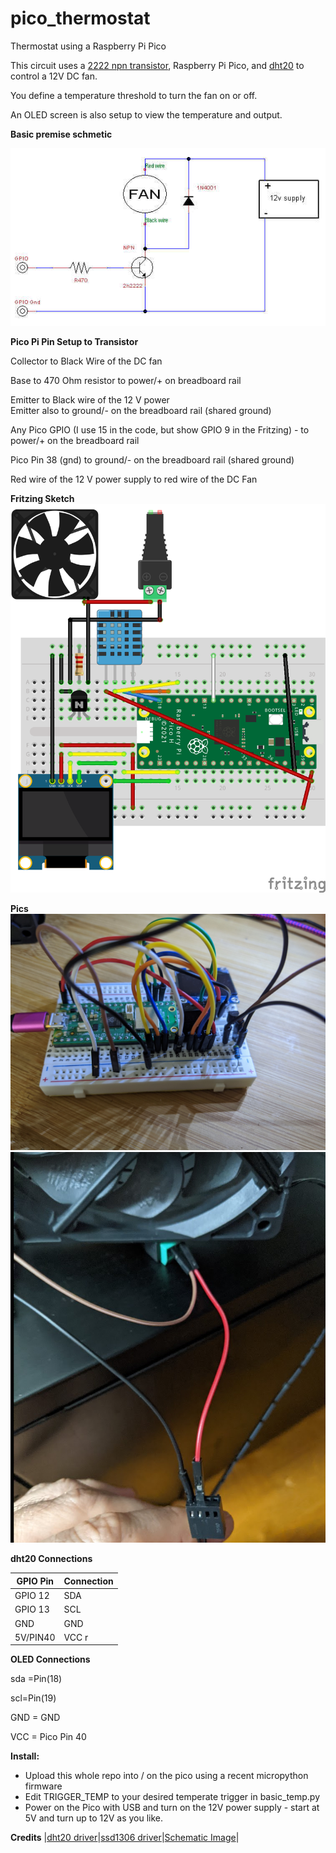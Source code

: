 # pico_thermostat
Thermostat using a Raspberry Pi Pico

This circuit uses a [2222 npn transistor](https://www.adafruit.com/product/756), Raspberry Pi Pico, and [dht20](https://www.adafruit.com/product/5183) to control a 12V DC fan.  

You define a temperature threshold to turn the fan on or off. 

An OLED screen is also setup to view the temperature and output.  


**Basic premise schmetic**

![Basic Circuit using a transistor](images/tc.jpg)


**Pico Pi Pin Setup to Transistor**

Collector to  Black Wire of the DC fan 
 
Base      to  470 Ohm resistor to power/+ on  breadboard rail 
 
Emitter   to  Black wire of the 12 V power  
Emitter   also to ground/- on the breadboard rail  (shared ground)

Any Pico GPIO (I use 15 in the code, but show GPIO 9 in the Fritzing) -  to power/+ on the  breadboard rail  

Pico Pin 38 (gnd) to ground/- on the breadboard rail (shared ground)  

Red wire of the 12 V power supply  to red  wire of the DC Fan  


**Fritzing Sketch**
![BreadBoard](images/bread_board_bb.png)

**Pics**
![Pico All Connected](images/pico.jpg)
![Fan and Power](images/fan.png)

**dht20 Connections**

| GPIO Pin | Connection|
| -------- | --------- |
| GPIO 12  | SDA       |
| GPIO 13  | SCL       |
| GND      | GND       |
| 5V/PIN40 | VCC r     |


**OLED Connections**

sda =Pin(18)  

scl=Pin(19)  

GND = GND  

VCC = Pico Pin 40  


**Install:**
- Upload this whole repo into / on the pico using a recent micropython firmware
- Edit TRIGGER_TEMP to your desired temperate trigger in basic_temp.py 
- Power on the Pico with USB and turn on the 12V power supply - start at 5V and turn up to 12V as you like.

**Credits**
|[dht20 driver](https://github.com/flrrth/pico-dht20)|[ssd1306  driver](https://github.com/stlehmann/micropython-ssd1306/blob/master/ssd1306.py)|[Schematic Image](https://forums.raspberrypi.com/viewtopic.php?t=219897&sid=7d5c8cef37829fa4a5cbb0610ec2d0c3)|

